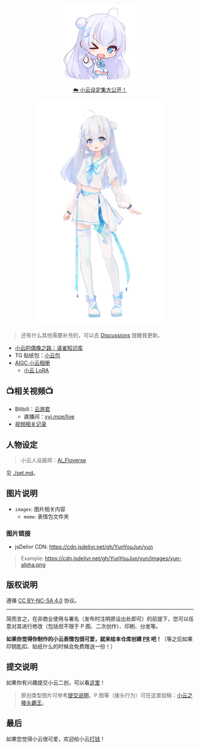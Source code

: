 <p align='center'>
<img src='./images/meme/yun-good-alpha.png' alt='Yun Good' width='200'/>
</p>

<p align='center'>
<a href="./set.md">☁️ 小云设定集大公开！</a>
</p>

<p align='center'>
<img src='./images/yun-alpha.png' alt='xiao-yun' width='350'/>
</p>

> 还有什么其他需要补充的，可以去 [Discussions](https://github.com/YunYouJun/yun/discussions) 提醒我更新。

- [小云的偶像之路｜语雀知识库](https://www.yuque.com/yunyoujun/vtb)
- TG 贴纸包：[小云包](https://t.me/addstickers/xiao_yun)
- [AIGC 小云相册](https://yunlefun.feishu.cn/drive/folder/fldcn8vG8Wd7bNXBVOrUm3iz3Pf)
  - [小云 LoRA](https://civitai.com/models/54411?modelVersionId=58773)

## 📺相关视频📺

- Bilibili：[云游君](https://space.bilibili.com/1579790)
  - 直播间：[yyj.moe/live](https://yyj.moe/live)
- [视频相关记录](./videos/README.MD)

## 人物设定

> 小云人设画师：[Ai_Floverse](https://twitter.com/Ai_Floverse)

见 [./set.md](./set.md)。

## 图片说明

- `images`: 图片相关内容
  - `meme`: 表情包文件夹

### 图片链接

- jsDelivr CDN: <https://cdn.jsdelivr.net/gh/YunYouJun/yun>

> Example: <https://cdn.jsdelivr.net/gh/YunYouJun/yun/images/yun-alpha.png>

## 版权说明

遵循 [CC BY-NC-SA 4.0](https://creativecommons.org/licenses/by-nc-sa/4.0/deed.zh) 协议。

---

简而言之，在非商业使用与署名（发布时注明原设出处即可）的前提下，您可以任意对其进行修改（包括但不限于 P 图、二次创作）、印刷、分发等。

**如果你觉得你制作的小云表情包很可爱，就来给本仓库创建 [PR](https://github.com/YunYouJun/yun/pulls) 吧！**（等之后如果印钥匙扣、贴纸什么的时候会免费赠送一份！）

## 提交说明

如果你有兴趣提交小云二创，可以看[这里](./images/README.md)！

> 原创类型图片可参考[提交说明](#提交说明)，P 图等（接头行为）可在这里投稿：[小云之接头霸王](https://www.yuque.com/yunyoujun/vtb/meme)。

## 最后

如果您觉得小云很可爱，欢迎给小云[打钱](https://sponsors.yunyoujun.cn/)！
